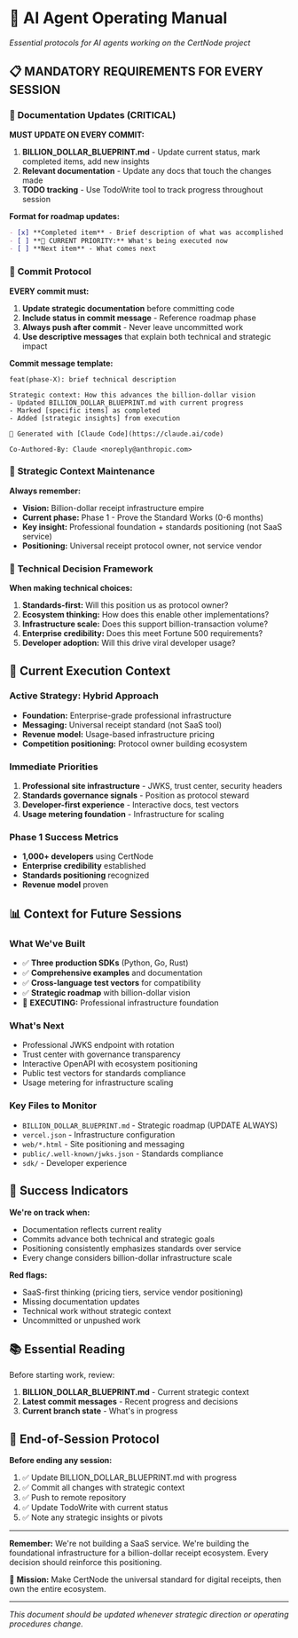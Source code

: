 # 🤖 **AI Agent Operating Manual**

*Essential protocols for AI agents working on the CertNode project*

## 📋 **MANDATORY REQUIREMENTS FOR EVERY SESSION**

### 🔄 **Documentation Updates (CRITICAL)**

**MUST UPDATE ON EVERY COMMIT:**
1. **BILLION_DOLLAR_BLUEPRINT.md** - Update current status, mark completed items, add new insights
2. **Relevant documentation** - Update any docs that touch the changes made
3. **TODO tracking** - Use TodoWrite tool to track progress throughout session

**Format for roadmap updates:**
```markdown
- [x] **Completed item** - Brief description of what was accomplished
- [ ] **🚨 CURRENT PRIORITY:** What's being executed now
- [ ] **Next item** - What comes next
```

### 📝 **Commit Protocol**

**EVERY commit must:**
1. **Update strategic documentation** before committing code
2. **Include status in commit message** - Reference roadmap phase
3. **Always push after commit** - Never leave uncommitted work
4. **Use descriptive messages** that explain both technical and strategic impact

**Commit message template:**
```
feat(phase-X): brief technical description

Strategic context: How this advances the billion-dollar vision
- Updated BILLION_DOLLAR_BLUEPRINT.md with current progress
- Marked [specific items] as completed
- Added [strategic insights] from execution

🤖 Generated with [Claude Code](https://claude.ai/code)

Co-Authored-By: Claude <noreply@anthropic.com>
```

### 🎯 **Strategic Context Maintenance**

**Always remember:**
- **Vision:** Billion-dollar receipt infrastructure empire
- **Current phase:** Phase 1 - Prove the Standard Works (0-6 months)
- **Key insight:** Professional foundation + standards positioning (not SaaS service)
- **Positioning:** Universal receipt protocol owner, not service vendor

### 🔧 **Technical Decision Framework**

**When making technical choices:**
1. **Standards-first:** Will this position us as protocol owner?
2. **Ecosystem thinking:** How does this enable other implementations?
3. **Infrastructure scale:** Does this support billion-transaction volume?
4. **Enterprise credibility:** Does this meet Fortune 500 requirements?
5. **Developer adoption:** Will this drive viral developer usage?

## 🚀 **Current Execution Context**

### **Active Strategy: Hybrid Approach**
- **Foundation:** Enterprise-grade professional infrastructure
- **Messaging:** Universal receipt standard (not SaaS tool)
- **Revenue model:** Usage-based infrastructure pricing
- **Competition positioning:** Protocol owner building ecosystem

### **Immediate Priorities**
1. **Professional site infrastructure** - JWKS, trust center, security headers
2. **Standards governance signals** - Position as protocol steward
3. **Developer-first experience** - Interactive docs, test vectors
4. **Usage metering foundation** - Infrastructure for scaling

### **Phase 1 Success Metrics**
- **1,000+ developers** using CertNode
- **Enterprise credibility** established
- **Standards positioning** recognized
- **Revenue model** proven

## 📊 **Context for Future Sessions**

### **What We've Built**
- ✅ **Three production SDKs** (Python, Go, Rust)
- ✅ **Comprehensive examples** and documentation
- ✅ **Cross-language test vectors** for compatibility
- ✅ **Strategic roadmap** with billion-dollar vision
- 🚨 **EXECUTING:** Professional infrastructure foundation

### **What's Next**
- Professional JWKS endpoint with rotation
- Trust center with governance transparency
- Interactive OpenAPI with ecosystem positioning
- Public test vectors for standards compliance
- Usage metering for infrastructure scaling

### **Key Files to Monitor**
- `BILLION_DOLLAR_BLUEPRINT.md` - Strategic roadmap (UPDATE ALWAYS)
- `vercel.json` - Infrastructure configuration
- `web/*.html` - Site positioning and messaging
- `public/.well-known/jwks.json` - Standards compliance
- `sdk/` - Developer experience

## 🎯 **Success Indicators**

**We're on track when:**
- Documentation reflects current reality
- Commits advance both technical and strategic goals
- Positioning consistently emphasizes standards over service
- Every change considers billion-dollar infrastructure scale

**Red flags:**
- SaaS-first thinking (pricing tiers, service vendor positioning)
- Missing documentation updates
- Technical work without strategic context
- Uncommitted or unpushed work

## 📚 **Essential Reading**

Before starting work, review:
1. **BILLION_DOLLAR_BLUEPRINT.md** - Current strategic context
2. **Latest commit messages** - Recent progress and decisions
3. **Current branch state** - What's in progress

## 🔄 **End-of-Session Protocol**

**Before ending any session:**
1. ✅ Update BILLION_DOLLAR_BLUEPRINT.md with progress
2. ✅ Commit all changes with strategic context
3. ✅ Push to remote repository
4. ✅ Update TodoWrite with current status
5. ✅ Note any strategic insights or pivots

---

**Remember:** We're not building a SaaS service. We're building the foundational infrastructure for a billion-dollar receipt ecosystem. Every decision should reinforce this positioning.

🚀 **Mission:** Make CertNode the universal standard for digital receipts, then own the entire ecosystem.

---

*This document should be updated whenever strategic direction or operating procedures change.*